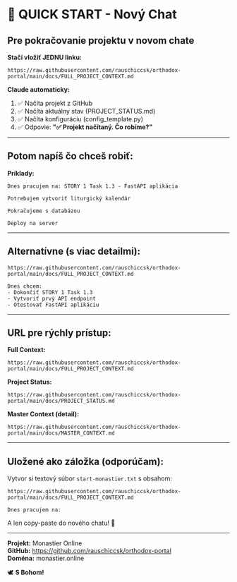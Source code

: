 # 🚀 QUICK START - Nový Chat

## Pre pokračovanie projektu v novom chate

**Stačí vložiť JEDNU linku:**

```
https://raw.githubusercontent.com/rauschiccsk/orthodox-portal/main/docs/FULL_PROJECT_CONTEXT.md
```

**Claude automaticky:**
1. ✅ Načíta projekt z GitHub
2. ✅ Načíta aktuálny stav (PROJECT_STATUS.md)
3. ✅ Načíta konfiguráciu (config_template.py)
4. ✅ Odpovie: **"✅ Projekt načítaný. Čo robíme?"**

---

## Potom napíš čo chceš robiť:

**Príklady:**

```
Dnes pracujem na: STORY 1 Task 1.3 - FastAPI aplikácia
```

```
Potrebujem vytvoriť liturgický kalendár
```

```
Pokračujeme s databázou
```

```
Deploy na server
```

---

## Alternatívne (s viac detailmi):

```
https://raw.githubusercontent.com/rauschiccsk/orthodox-portal/main/docs/FULL_PROJECT_CONTEXT.md

Dnes chcem:
- Dokončiť STORY 1 Task 1.3
- Vytvoriť prvý API endpoint
- Otestovať FastAPI aplikáciu
```

---

## URL pre rýchly prístup:

**Full Context:**
```
https://raw.githubusercontent.com/rauschiccsk/orthodox-portal/main/docs/FULL_PROJECT_CONTEXT.md
```

**Project Status:**
```
https://raw.githubusercontent.com/rauschiccsk/orthodox-portal/main/docs/PROJECT_STATUS.md
```

**Master Context (detail):**
```
https://raw.githubusercontent.com/rauschiccsk/orthodox-portal/main/docs/MASTER_CONTEXT.md
```

---

## Uložené ako záložka (odporúčam):

Vytvor si textový súbor `start-monastier.txt` s obsahom:

```
https://raw.githubusercontent.com/rauschiccsk/orthodox-portal/main/docs/FULL_PROJECT_CONTEXT.md

Dnes pracujem na: 
```

A len copy-paste do nového chatu! 🚀

---

**Projekt:** Monastier Online  
**GitHub:** https://github.com/rauschiccsk/orthodox-portal  
**Doména:** monastier.online

🕊️ **S Bohom!**